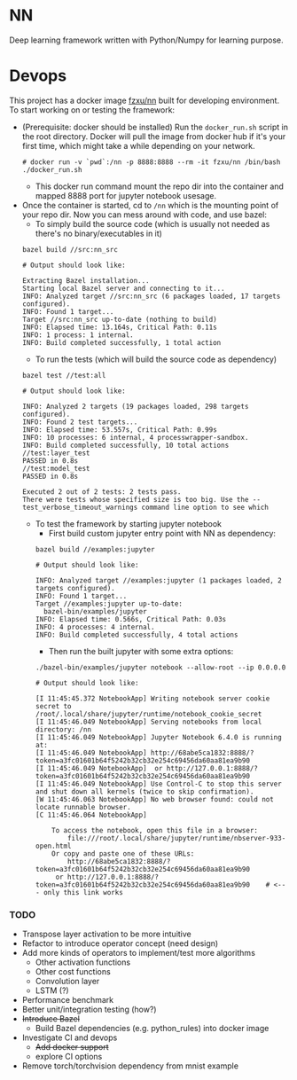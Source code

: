 # NN

Deep learning framework written with Python/Numpy for learning purpose.

# Devops

This project has a docker image [fzxu/nn](https://hub.docker.com/repository/docker/fzxu/nn) built for developing environment. To start working on or testing the framework:

- (Prerequisite: docker should be installed) Run the `docker_run.sh` script in the root directory. Docker will pull the image from docker hub if it's your first time, which might take a while depending on your network.
    ```shell
    # docker run -v `pwd`:/nn -p 8888:8888 --rm -it fzxu/nn /bin/bash
    ./docker_run.sh
    ```
    - This docker run command mount the repo dir into the container and mapped 8888 port for jupyter notebook usesage.
- Once the container is started, cd to `/nn` which is the mounting point of your repo dir. Now you can mess around with code, and use bazel:
    - To simply build the source code (which is usually not needed as there's no binary/executables in it)
    ```shell
    bazel build //src:nn_src
    
    # Output should look like:
    
    Extracting Bazel installation...
    Starting local Bazel server and connecting to it...
    INFO: Analyzed target //src:nn_src (6 packages loaded, 17 targets configured).
    INFO: Found 1 target...
    Target //src:nn_src up-to-date (nothing to build)
    INFO: Elapsed time: 13.164s, Critical Path: 0.11s
    INFO: 1 process: 1 internal.
    INFO: Build completed successfully, 1 total action
    ```
    - To run the tests (which will build the source code as dependency)
    ```shell
    bazel test //test:all
    
    # Output should look like:
    
    INFO: Analyzed 2 targets (19 packages loaded, 298 targets configured).
    INFO: Found 2 test targets...
    INFO: Elapsed time: 53.557s, Critical Path: 0.99s
    INFO: 10 processes: 6 internal, 4 processwrapper-sandbox.
    INFO: Build completed successfully, 10 total actions
    //test:layer_test                                                        PASSED in 0.8s
    //test:model_test                                                        PASSED in 0.8s

    Executed 2 out of 2 tests: 2 tests pass.
    There were tests whose specified size is too big. Use the --test_verbose_timeout_warnings command line option to see which
    ```
    - To test the framework by starting jupyter notebook
        - First build custom jupyter entry point with NN as dependency:
        ```shell
        bazel build //examples:jupyter

        # Output should look like:

        INFO: Analyzed target //examples:jupyter (1 packages loaded, 2 targets configured).
        INFO: Found 1 target...
        Target //examples:jupyter up-to-date:
          bazel-bin/examples/jupyter
        INFO: Elapsed time: 0.566s, Critical Path: 0.03s
        INFO: 4 processes: 4 internal.
        INFO: Build completed successfully, 4 total actions
        ```
        - Then run the built jupyter with some extra options:
        ```shell
        ./bazel-bin/examples/jupyter notebook --allow-root --ip 0.0.0.0

        # Output should look like:

        [I 11:45:45.372 NotebookApp] Writing notebook server cookie secret to /root/.local/share/jupyter/runtime/notebook_cookie_secret
        [I 11:45:46.049 NotebookApp] Serving notebooks from local directory: /nn
        [I 11:45:46.049 NotebookApp] Jupyter Notebook 6.4.0 is running at:
        [I 11:45:46.049 NotebookApp] http://68abe5ca1832:8888/?token=a3fc01601b64f5242b32cb32e254c69456da60aa81ea9b90
        [I 11:45:46.049 NotebookApp]  or http://127.0.0.1:8888/?token=a3fc01601b64f5242b32cb32e254c69456da60aa81ea9b90
        [I 11:45:46.049 NotebookApp] Use Control-C to stop this server and shut down all kernels (twice to skip confirmation).
        [W 11:45:46.063 NotebookApp] No web browser found: could not locate runnable browser.
        [C 11:45:46.064 NotebookApp] 

            To access the notebook, open this file in a browser:
                file:///root/.local/share/jupyter/runtime/nbserver-933-open.html
            Or copy and paste one of these URLs:
                http://68abe5ca1832:8888/?token=a3fc01601b64f5242b32cb32e254c69456da60aa81ea9b90
             or http://127.0.0.1:8888/?token=a3fc01601b64f5242b32cb32e254c69456da60aa81ea9b90    # <--- only this link works
        ```
### TODO

- Transpose layer activation to be more intuitive
- Refactor to introduce operator concept (need design)
- Add more kinds of operators to implement/test more algorithms
    - Other activation functions
    - Other cost functions
    - Convolution layer
    - LSTM (?)
- Performance benchmark
- Better unit/integration testing (how?)
- ~~Introduce Bazel~~
    - Build Bazel dependencies (e.g. python_rules) into docker image
- Investigate CI and devops
    - ~~Add docker support~~
    - explore CI options
- Remove torch/torchvision dependency from mnist example
